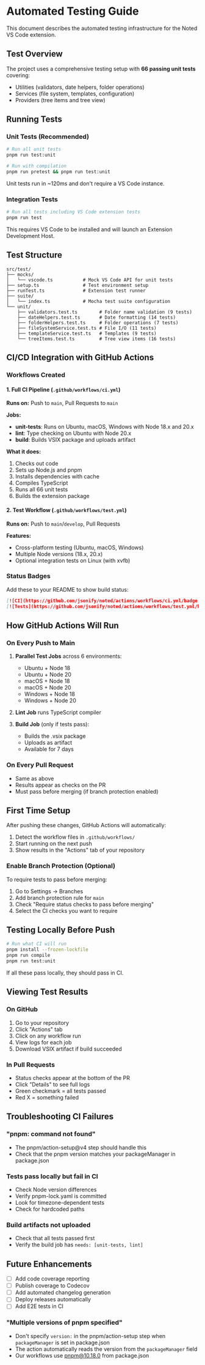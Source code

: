# Automated Testing Guide

This document describes the automated testing infrastructure for the Noted VS Code extension.

## Test Overview

The project uses a comprehensive testing setup with **66 passing unit tests** covering:
- Utilities (validators, date helpers, folder operations)
- Services (file system, templates, configuration)  
- Providers (tree items and tree view)

## Running Tests

### Unit Tests (Recommended)

```bash
# Run all unit tests
pnpm run test:unit

# Run with compilation
pnpm run pretest && pnpm run test:unit
```

Unit tests run in ~120ms and don't require a VS Code instance.

### Integration Tests

```bash
# Run all tests including VS Code extension tests
pnpm run test
```

This requires VS Code to be installed and will launch an Extension Development Host.

## Test Structure

```
src/test/
├── mocks/
│   └── vscode.ts           # Mock VS Code API for unit tests
├── setup.ts                # Test environment setup
├── runTest.ts              # Extension test runner
├── suite/
│   └── index.ts            # Mocha test suite configuration
└── unit/
    ├── validators.test.ts        # Folder name validation (9 tests)
    ├── dateHelpers.test.ts       # Date formatting (14 tests)
    ├── folderHelpers.test.ts     # Folder operations (7 tests)
    ├── fileSystemService.test.ts # File I/O (11 tests)
    ├── templateService.test.ts   # Templates (9 tests)
    └── treeItems.test.ts         # Tree view items (16 tests)
```

## CI/CD Integration with GitHub Actions

### Workflows Created

#### 1. Full CI Pipeline (`.github/workflows/ci.yml`)
**Runs on:** Push to `main`, Pull Requests to `main`

**Jobs:**
- **unit-tests**: Runs on Ubuntu, macOS, Windows with Node 18.x and 20.x
- **lint**: Type checking on Ubuntu with Node 20.x
- **build**: Builds VSIX package and uploads artifact

**What it does:**
1. Checks out code
2. Sets up Node.js and pnpm
3. Installs dependencies with cache
4. Compiles TypeScript
5. Runs all 66 unit tests
6. Builds the extension package

#### 2. Test Workflow (`.github/workflows/test.yml`)
**Runs on:** Push to `main`/`develop`, Pull Requests

**Features:**
- Cross-platform testing (Ubuntu, macOS, Windows)
- Multiple Node versions (18.x, 20.x)
- Optional integration tests on Linux (with xvfb)

### Status Badges

Add these to your README to show build status:

```markdown
[![CI](https://github.com/jsonify/noted/actions/workflows/ci.yml/badge.svg)](https://github.com/jsonify/noted/actions/workflows/ci.yml)
[![Tests](https://github.com/jsonify/noted/actions/workflows/test.yml/badge.svg)](https://github.com/jsonify/noted/actions/workflows/test.yml)
```

## How GitHub Actions Will Run

### On Every Push to Main

1. **Parallel Test Jobs** across 6 environments:
   - Ubuntu + Node 18
   - Ubuntu + Node 20
   - macOS + Node 18
   - macOS + Node 20
   - Windows + Node 18
   - Windows + Node 20

2. **Lint Job** runs TypeScript compiler

3. **Build Job** (only if tests pass):
   - Builds the .vsix package
   - Uploads as artifact
   - Available for 7 days

### On Every Pull Request

- Same as above
- Results appear as checks on the PR
- Must pass before merging (if branch protection enabled)

## First Time Setup

After pushing these changes, GitHub Actions will automatically:

1. Detect the workflow files in `.github/workflows/`
2. Start running on the next push
3. Show results in the "Actions" tab of your repository

### Enable Branch Protection (Optional)

To require tests to pass before merging:

1. Go to Settings → Branches
2. Add branch protection rule for `main`
3. Check "Require status checks to pass before merging"
4. Select the CI checks you want to require

## Testing Locally Before Push

```bash
# Run what CI will run
pnpm install --frozen-lockfile
pnpm run compile
pnpm run test:unit
```

If all these pass locally, they should pass in CI.

## Viewing Test Results

### On GitHub

1. Go to your repository
2. Click "Actions" tab
3. Click on any workflow run
4. View logs for each job
5. Download VSIX artifact if build succeeded

### In Pull Requests

- Status checks appear at the bottom of the PR
- Click "Details" to see full logs
- Green checkmark = all tests passed
- Red X = something failed

## Troubleshooting CI Failures

### "pnpm: command not found"
- The pnpm/action-setup@v4 step should handle this
- Check that the pnpm version matches your packageManager in package.json

### Tests pass locally but fail in CI
- Check Node version differences
- Verify pnpm-lock.yaml is committed
- Look for timezone-dependent tests
- Check for hardcoded paths

### Build artifacts not uploaded
- Check that all tests passed first
- Verify the build job has `needs: [unit-tests, lint]`

## Future Enhancements

- [ ] Add code coverage reporting
- [ ] Publish coverage to Codecov
- [ ] Add automated changelog generation
- [ ] Deploy releases automatically
- [ ] Add E2E tests in CI

### "Multiple versions of pnpm specified"
- Don't specify `version:` in the pnpm/action-setup step when `packageManager` is set in package.json
- The action automatically reads the version from the `packageManager` field
- Our workflows use pnpm@10.18.0 from package.json
